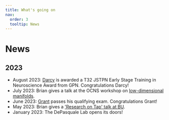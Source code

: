 ```yaml
---
title: What's going on
nav:
  order: 3
  tooltip: News
---
```


# <i class="fas fa-tools"></i>News

## 2023

- August 2023: [Darcy](https://depasquale-lab.github.io/members/darcy-zi.html) is awarded a T32 JSTPN Early Stage Training in Neuroscience Award from GPN. Congratulations Darcy!
- July 2023: Brian gives a talk at the OCNS workshop on [low-dimensional manifolds](https://cns2023.sched.com/event/1Kd7M/low-dimensional-manifolds-of-neural-dynamics-and-their-role-in-brain-function). 
- June 2023: [Grant](https://depasquale-lab.github.io/members/Grant-Mcconachie.html) passes his qualifying exam. Congratulations Grant!
- May 2023: Brian gives a ['Research on Tap' talk at BU](https://www.youtube.com/watch?v=lXQAFrmlqhU).
- January 2023: The DePasquale Lab opens its doors!